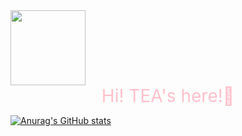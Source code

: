 

<img src="https://avatars.githubusercontent.com/u/127908237?v=4" height="120"/>

<div style="color:pink; text-align:center; font-size:28px">
    Hi! TEA's here!👋
</div>

[![Anurag's GitHub stats](https://github-readme-stats.vercel.app/api?username=superteaa&theme=solarized-light)](https://github.com/anuraghazra/github-readme-stats)



<!---
superteaa/superteaa is a ✨ special ✨ repository because its `README.md` (this file) appears on your GitHub profile.
You can click the Preview link to take a look at your changes.
--->

